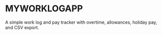 # MYWORKLOGAPP
A simple work log and pay tracker with overtime, allowances, holiday pay, and CSV export.
